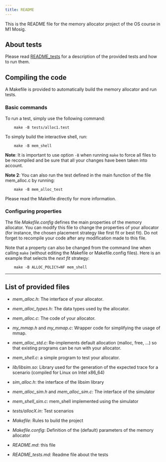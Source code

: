 ```yaml
---
title: README
---
```



This is the README file for the memory allocator project of the OS course in M1 Mosig.

## About tests

Please read [README_tests](./README_tests.html) for a description of the provided tests and
how to run them.


## Compiling the code

A Makefile is provided to automatically build the memory allocator and
run tests.

### Basic commands

To run a test, simply use the following command:
```
    make -B tests/alloc1.test
```

To simply build the interactive shell, run:
```
    make -B mem_shell
```

**Note**: It is important to use option `-B` when running `make` to
force all files to be recompiled and be sure that all your changes have
been taken into account.

**Note 2**: You can also run the test defined in the main function of the
file mem_alloc.c by running:
```
    make -B mem_alloc_test
```

Please read the Makefile directly for more information.

### Configuring properties

The file *Makefile.config* defines the main properties of the memory
allocator. You can modify this file to change the properties of your
allocator (for instance, the chosen placement strategy like first fit or best fit). Do not forget to recompile your code after any modification
made to this file.

Note that a property can also be changed from the command line when
calling `make` (without editing the Makefile or Makefile.config files). Here is an example that selects the *next fit* strategy:
```
    make -B ALLOC_POLICY=NF mem_shell
```

***

## List of provided files

  * *mem_alloc.h*: The interface of your allocator.
  
  * *mem_alloc_types.h*: The data types used by the allocator.
  
  * *mem_alloc.c*: The code of your allocator.
    
  * *my_mmap.h* and *my_mmap.c*: Wrapper code for simplifying the usage of mmap.
  
  * *mem_alloc_std.c*: Re-implements default allocation (malloc, free, ...) so that existing programs can be run with your allocator.
  
  * *mem_shell.c*: a simple program to test your allocator.
  
  * *lib/libsim.so*: Library used for the generation of the expected trace for a scenario (compiled for Linux on Intel x86_64)
  
  * *sim_alloc.h*: the interface of the libsim library
  
  * *mem_alloc_sim.h* and *mem_alloc_sim.c*: The interface of the simulator
  
  * *mem_shell_sim.c*: mem_shell implemented using the simulator
 
  * *tests/allocX.in*: Test scenarios
  
  * *Makefile*: Rules to build the project
  
  * *Makefile.config*: Definition of the (default) parameters of the memory
    allocator
 
  * *README.md*: this file
 
  * *README_tests.md*: Readme file about the tests
